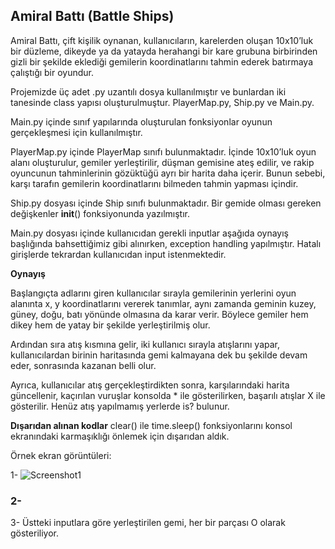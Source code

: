 ## Amiral Battı (Battle Ships)

Amiral Battı, çift kişilik oynanan, kullanıcıların, karelerden oluşan 10x10’luk bir
düzleme, dikeyde ya da yatayda herahangi bir kare grubuna birbirinden gizli bir
şekilde eklediği gemilerin koordinatlarını tahmin ederek batırmaya çalıştığı bir
oyundur.

Projemizde üç adet .py uzantılı dosya kullanılmıştır ve bunlardan iki tanesinde class
yapısı oluşturulmuştur. PlayerMap.py, Ship.py ve Main.py.

Main.py içinde sınıf yapılarında oluşturulan fonksiyonlar oyunun gerçekleşmesi için
kullanılmıştır.

PlayerMap.py içinde PlayerMap sınıfı bulunmaktadır. İçinde 10x10’luk oyun alanı
oluşturulur, gemiler yerleştirilir, düşman gemisine ateş edilir, ve rakip oyuncunun
tahminlerinin gözüktüğü ayrı bir harita daha içerir. Bunun sebebi, karşı tarafın
gemilerin koordinatlarını bilmeden tahmin yapması içindir.

Ship.py dosyası içinde Ship sınıfı bulunmaktadır. Bir gemide olması gereken
değişkenler __init__() fonksiyonunda yazılmıştır.

Main.py dosyası içinde kullanıcıdan gerekli inputlar aşağıda oynayış başlığında
bahsettiğimiz gibi alınırken, exception handling yapılmıştır. Hatalı girişlerde
tekrardan kullanıcıdan input istenmektedir.

**Oynayış**

Başlangıçta adlarını giren kullanıcılar sırayla gemilerinin yerlerini oyun alanınta x, y
koordinatlarını vererek tanımlar, aynı zamanda geminin kuzey, güney, doğu, batı
yönünde olmasına da karar verir. Böylece gemiler hem dikey hem de yatay bir
şekilde yerleştirilmiş olur.

Ardından sıra atış kısmına gelir, iki kullanıcı sırayla atışlarını yapar, kullanıcılardan
birinin haritasında gemi kalmayana dek bu şekilde devam eder, sonrasında kazanan
belli olur.

Ayrıca, kullanıcılar atış gerçekleştirdikten sonra, karşılarındaki harita güncellenir,
kaçırılan vuruşlar konsolda * ile gösterilirken, başarılı atışlar X ile gösterilir. Henüz
atış yapılmamış yerlerde is? bulunur.

**Dışarıdan alınan kodlar**
clear() ile time.sleep() fonksiyonlarını konsol ekranındaki karmaşıklığı önlemek için
dışarıdan aldık.


Örnek ekran görüntüleri:

1-
![Screenshot1](YavuzSelimGugen/BattleShips/img/bs1.png)

### 2-

3- Üstteki inputlara göre yerleştirilen gemi, her bir parçası O olarak gösteriliyor.


